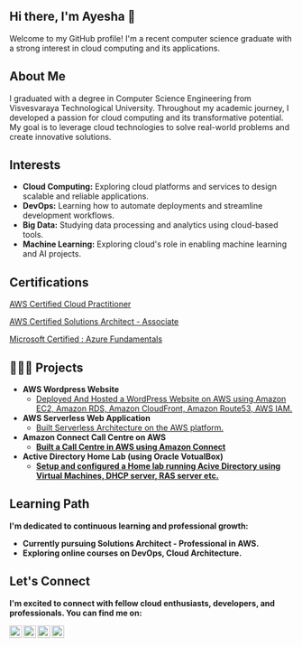 ## Hi there, I'm Ayesha 👋

Welcome to my GitHub profile! I'm a recent computer science graduate with a strong interest in cloud computing and its applications.

## About Me

I graduated with a degree in Computer Science Engineering from Visvesvaraya Technological University. Throughout my academic journey, I developed a passion for cloud computing and its transformative potential. My goal is to leverage cloud technologies to solve real-world problems and create innovative solutions.

## Interests

- **Cloud Computing:** Exploring cloud platforms and services to design scalable and reliable applications.
- **DevOps:** Learning how to automate deployments and streamline development workflows.
- **Big Data:** Studying data processing and analytics using cloud-based tools.
- **Machine Learning:** Exploring cloud's role in enabling machine learning and AI projects.
  

<h2>Certifications</h2>

[AWS Certified Cloud Practitioner](https://www.credly.com/badges/ca5b53a5-38a7-4c05-b22b-7801fe95f251/public_url)

[AWS Certified Solutions Architect - Associate](https://www.credly.com/badges/fe16680f-cc8d-49d8-ab7d-7c40fcebaad1/public_url)

[Microsoft Certified : Azure Fundamentals](https://learn.microsoft.com/en-ca/users/94035321/credentials/89cb1f73728027bd)

## 👩🏻‍💻 Projects

- <b>AWS Wordpress Website</b>
  - [Deployed And Hosted a WordPress Website on AWS using Amazon EC2, Amazon RDS, Amazon CloudFront, Amazon Route53, AWS IAM.](https://github.com/AyeshaTalha/WordPressWebsite)
- <b>AWS Serverless Web Application</b>
  - [Built Serverless Architecture on the AWS platform.](https://github.com/AyeshaTalha/ServerlessWebApplication) <b>
- <b>Amazon Connect Call Centre on AWS</b>
  - [Built a Call Centre in AWS using Amazon Connect](https://github.com/AyeshaTalha/AmazonConnectCallCentre)
- <b>Active Directory Home Lab (using Oracle VotualBox)</b>
  - [Setup and configured a Home lab running Acive Directory using Virtual Machines, DHCP server, RAS server etc.](https://github.com/AyeshaTalha/ActiveDirectoryHmeLab) 

## Learning Path

I'm dedicated to continuous learning and professional growth:

- Currently pursuing Solutions Architect - Professional in AWS.
- Exploring online courses on  DevOps, Cloud Architecture.

  

## Let's Connect

I'm excited to connect with fellow cloud enthusiasts, developers, and professionals. You can find me on:


[<img align="left" alt="AyeshaTalha | YouTube" width="22px" src="https://cdn.jsdelivr.net/npm/simple-icons@v3/icons/youtube.svg" />][youtube]
[<img align="left" alt="AyeshaTalha | Twitter" width="22px" src="https://cdn.jsdelivr.net/npm/simple-icons@v3/icons/twitter.svg" />][twitter]
[<img align="left" alt="AyeshaTalha | LinkedIn" width="22px" src="https://cdn.jsdelivr.net/npm/simple-icons@v3/icons/linkedin.svg" />][linkedin]
[<img align="left" alt="AyeshaTalha | Instagram" width="22px" src="https://cdn.jsdelivr.net/npm/simple-icons@v3/icons/instagram.svg" />][instagram]

[twitter]: https://twitter.com/ayeshatalha
[youtube]: https://www.youtube.com/c/ayeshatalha
[instagram]: https://www.instagram.com/ayeshatalhaa/
[linkedin]: https://linkedin.com/in/ayesha-talha
<!--
**joshmadakor1/joshmadakor1** is a ✨ _special_ ✨ repository because its `README.md` (this file) appears on your GitHub profile.

Here are some ideas to get you started:

- 🔭 I’m currently working on ...
- 🌱 I’m currently learning ...
- 👯 I’m looking to collaborate on ...
- 🤔 I’m looking for help with ...
- 💬 Ask me about ...
- 📫 How to reach me: ...
- 😄 Pronouns: ...
- ⚡ Fun fact: ...
-->
